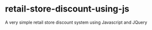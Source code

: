 # retail-store-discount-using-js
A very simple retail store discount system using Javascript and JQuery
